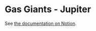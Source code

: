 # Gas Giants - Jupiter
See [the documentation on Notion](https://www.notion.so/Gas-Giants-85c15c0fbfde4fe4ab30182b3fdb930a?pvs=4).
